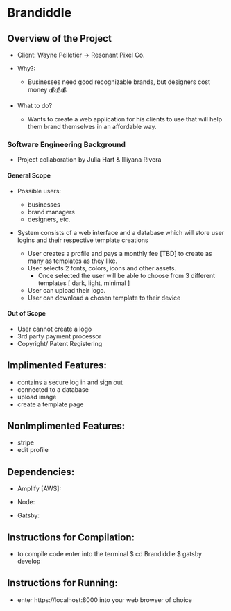 # Brandiddle

## Overview of the Project

- Client: Wayne Pelletier → Resonant Pixel Co.

- Why?:
  - Businesses need good recognizable brands, but designers cost money 💰💰💰
- What to do?
  - Wants to create a web application for his clients to use that will help them brand themselves in an affordable way.

### Software Engineering Background

- Project collaboration by Julia Hart & Illiyana Rivera

#### General Scope

- Possible users:

  - businesses
  - brand managers
  - designers, etc.

- System consists of a web interface and a database which will store user logins and their respective template creations
  - User creates a profile and pays a monthly fee [TBD] to create as many as templates as they like.
  - User selects 2 fonts, colors, icons and other assets.
    - Once selected the user will be able to choose from 3 different templates [ dark, light, minimal ]
  - User can upload their logo.
  - User can download a chosen template to their device

#### Out of Scope

- User cannot create a logo
- 3rd party payment processor
- Copyright/ Patent Registering

## Implimented Features:

- contains a secure log in and sign out
- connected to a database
- upload image
- create a template page

## NonImplimented Features:

- stripe
- edit profile

## Dependencies:

- Amplify [AWS]:

- Node:

- Gatsby:

## Instructions for Compilation:

- to compile code enter into the terminal
  $ cd Brandiddle
  $ gatsby develop

## Instructions for Running:

- enter https://localhost:8000 into your web browser of choice
